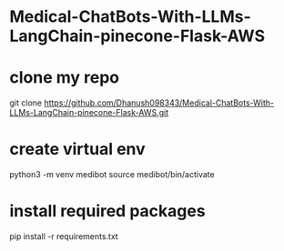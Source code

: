 # Medical-ChatBots-With-LLMs-LangChain-pinecone-Flask-AWS

# clone my repo
git clone https://github.com/Dhanush098343/Medical-ChatBots-With-LLMs-LangChain-pinecone-Flask-AWS.git

# create virtual env
python3 -m venv medibot
source medibot/bin/activate

# install required packages
pip install -r requirements.txt

